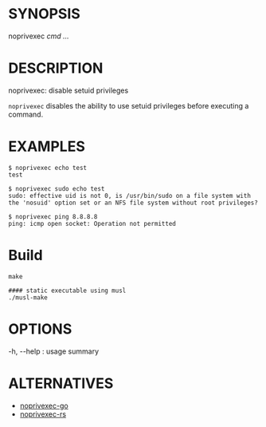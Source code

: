 # SYNOPSIS

noprivexec *cmd* *...*

# DESCRIPTION

noprivexec: disable setuid privileges

`noprivexec` disables the ability to use setuid privileges before executing
a command.

# EXAMPLES

```
$ noprivexec echo test
test

$ noprivexec sudo echo test
sudo: effective uid is not 0, is /usr/bin/sudo on a file system with the 'nosuid' option set or an NFS file system without root privileges?

$ noprivexec ping 8.8.8.8
ping: icmp open socket: Operation not permitted
```

# Build

```
make

#### static executable using musl
./musl-make
```

# OPTIONS

-h, --help
: usage summary

# ALTERNATIVES

* [noprivexec-go](https://codeberg.org/msantos/noprivexec-go)
* [noprivexec-rs](https://codeberg.org/msantos/noprivexec-rs)
